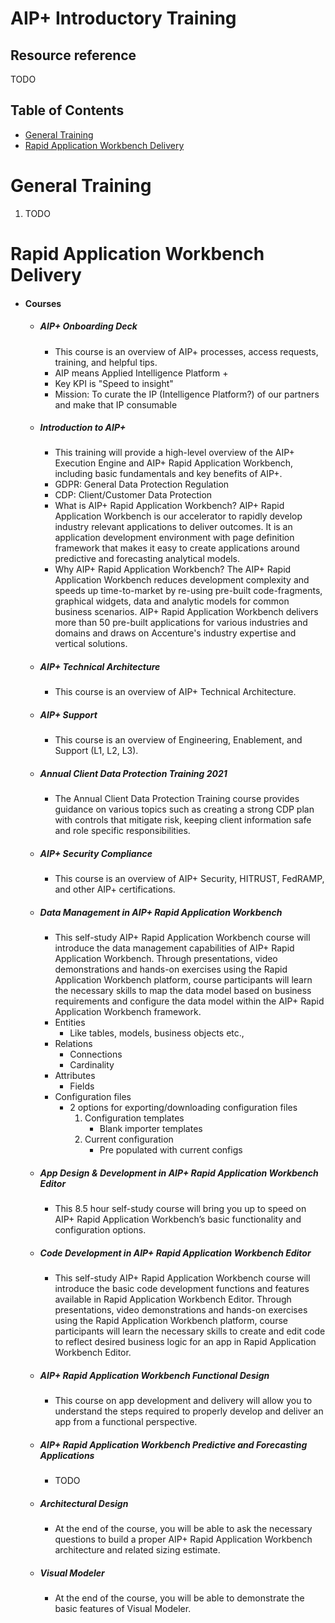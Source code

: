 # AIP+ Introductory Training <!-- omit from toc -->

## Resource reference <!-- omit from toc -->
TODO

## Table of Contents <!-- omit from toc -->
- [General Training](#general-training)
- [Rapid Application Workbench Delivery](#rapid-application-workbench-delivery)

# General Training
1. TODO

# Rapid Application Workbench Delivery
- #### Courses
  - ##### AIP+ Onboarding Deck
    - This course is an overview of AIP+ processes, access requests, training, and helpful tips.
    - AIP means Applied Intelligence Platform +
    - Key KPI is "Speed to insight"
    - Mission: To curate the IP (Intelligence Platform?) of our partners and make that IP consumable
  - ##### Introduction to AIP+
    - This training will provide a high-level overview of the AIP+ Execution Engine and AIP+ Rapid Application Workbench, including basic fundamentals and key benefits of AIP+.
    - GDPR: General Data Protection Regulation
    - CDP: Client/Customer Data Protection
    - What is AIP+ Rapid Application Workbench? AIP+ Rapid Application Workbench is our accelerator to rapidly develop industry relevant applications to deliver outcomes. It is an application development environment with page definition framework that makes it easy to create applications around predictive and forecasting analytical models.
    - Why AIP+ Rapid Application Workbench? The AIP+ Rapid Application Workbench reduces development complexity and speeds up time-to-market by re-using pre-built code-fragments, graphical widgets, data and analytic models for common business scenarios. AIP+ Rapid Application Workbench delivers more than 50 pre-built applications for various industries and domains and draws on Accenture's industry expertise and vertical solutions.
  - ##### AIP+ Technical Architecture
    - This course is an overview of AIP+ Technical Architecture.
  - ##### AIP+ Support
    - This course is an overview of Engineering, Enablement, and Support (L1, L2, L3).
  - ##### Annual Client Data Protection Training 2021
    - The Annual Client Data Protection Training course provides guidance on various topics such as creating a strong CDP plan with controls that mitigate risk, keeping client information safe and role specific responsibilities.
  - ##### AIP+ Security Compliance
    - This course is an overview of AIP+ Security, HITRUST, FedRAMP, and other AIP+ certifications.
  - ##### Data Management in AIP+ Rapid Application Workbench
    - This self-study AIP+ Rapid Application Workbench course will introduce the data management capabilities of AIP+ Rapid Application Workbench. Through presentations, video demonstrations and hands-on exercises using the Rapid Application Workbench platform, course participants will learn the necessary skills to map the data model based on business requirements and configure the data model within the AIP+ Rapid Application Workbench framework.
    - Entities
      - Like tables, models, business objects etc.,
    - Relations
      - Connections
      - Cardinality
    - Attributes
      - Fields
    - Configuration files
      - 2 options for exporting/downloading configuration files
        1. Configuration templates
            - Blank importer templates
        2. Current configuration
            - Pre populated with current configs
  - ##### App Design & Development in AIP+ Rapid Application Workbench Editor
    - This 8.5 hour self-study course will bring you up to speed on AIP+ Rapid Application Workbench’s basic functionality and configuration options.
  - ##### Code Development in AIP+ Rapid Application Workbench Editor
    - This self-study AIP+ Rapid Application Workbench course will introduce the basic code development functions and features available in Rapid Application Workbench Editor. Through presentations, video demonstrations and hands-on exercises using the Rapid Application Workbench platform, course participants will learn the necessary skills to create and edit code to reflect desired business logic for an app in Rapid Application Workbench Editor.
  - ##### AIP+ Rapid Application Workbench Functional Design
    - This course on app development and delivery will allow you to understand the steps required to properly develop and deliver an app from a functional perspective.
  - ##### AIP+ Rapid Application Workbench Predictive and Forecasting Applications
    - TODO
  - ##### Architectural Design
    - At the end of the course, you will be able to ask the necessary questions to build a proper AIP+ Rapid Application Workbench architecture and related sizing estimate.
  - ##### Visual Modeler
    - At the end of the course, you will be able to demonstrate the basic features of Visual Modeler.
